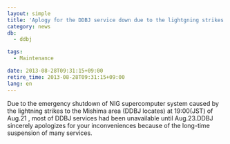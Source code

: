 ```yaml
---
layout: simple
title: 'Aplogy for the DDBJ service down due to the lightgning strikes of Aug. 21'
category: news
db:
  - ddbj

tags:
  - Maintenance

date: 2013-08-28T09:31:15+09:00
retire_time: 2013-08-28T09:31:15+09:00
lang: en
---
```


Due to the emergency shutdown of NIG supercomputer system caused by the lightning strikes to the Mishima area (DDBJ locates) at 19:00(JST) of Aug.21 , most of DDBJ services had been unavailable until Aug.23.DDBJ sincerely apologizes for your inconveniences because of the long-time suspension of many services.
